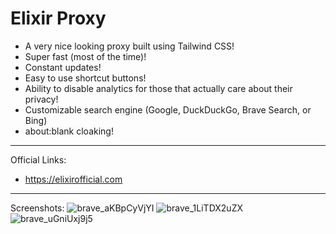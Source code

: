 # Elixir Proxy

- A very nice looking proxy built using Tailwind CSS!
- Super fast (most of the time)!
- Constant updates!
- Easy to use shortcut buttons!
- Ability to disable analytics for those that actually care about their privacy!
- Customizable search engine (Google, DuckDuckGo, Brave Search, or Bing)
- about:blank cloaking!

---

Official Links:
- https://elixirofficial.com

---

Screenshots:
![brave_aKBpCyVjYI](https://user-images.githubusercontent.com/72959444/203647512-a582b7ba-bee0-4134-96c1-fe4c11e76395.png)
![brave_1LiTDX2uZX](https://user-images.githubusercontent.com/72959444/203647517-28d94f3b-3adc-44ea-a5ec-4141505d5f90.png)
![brave_uGniUxj9j5](https://user-images.githubusercontent.com/72959444/203647519-d4d0e6ad-ad16-4a27-b4f8-43754f1ca8eb.png)
